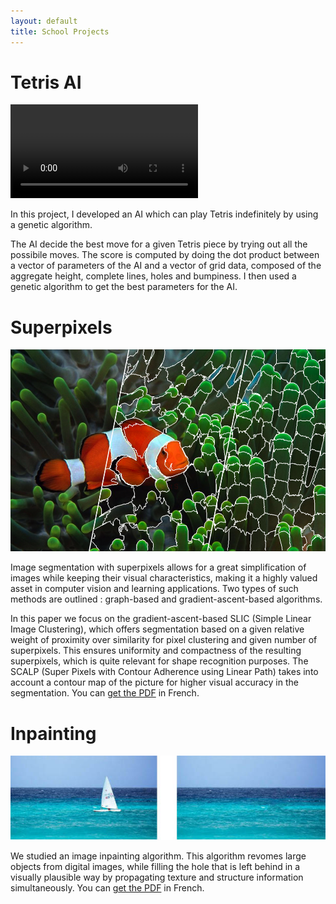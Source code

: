 ```yaml
---
layout: default
title: School Projects
---
```


# Tetris AI
<video controls autoplay>
  <source src="/assets/tetris.ogg" type="video/ogg">
  Your browser does not support the video tag.
</video> 

In this project, I developed an AI which can play Tetris indefinitely by using a genetic algorithm. 

The AI decide the best move for a given Tetris piece by trying out all the possibile moves. The score is computed by doing the dot product between a vector of parameters of the AI and a vector of grid data, composed of the aggregate height, complete lines, holes and bumpiness. I then used a genetic algorithm to get the best parameters for the AI.


# Superpixels
<!-- ![Superpixels](/assets/poisson.jpeg) -->

 <img src="assets/poisson.jpeg" alt="Poisson" style="height:323px;width:533px;"> 

Image segmentation with superpixels allows for a great simplification of images while keeping their visual characteristics, making it a highly valued asset in computer vision and learning applications. Two types of such methods are outlined : graph-based and gradient-ascent-based algorithms. 

In this paper we focus on the gradient-ascent-based SLIC
(Simple Linear Image Clustering), which offers segmentation based on a given relative weight of proximity over similarity for pixel clustering and given number of superpixels. This ensures uniformity and compactness of the resulting superpixels, which is quite relevant for shape recognition purposes. The SCALP (Super Pixels with Contour Adherence using Linear Path) takes into account a contour map of the picture for higher visual accuracy in the segmentation. You can [get the PDF](/assets/superpixels.pdf) in French.


# Inpainting

 <img src="assets/inpainting.jpg" alt="Inpainting"> 
 
We studied an image inpainting algorithm. This algorithm revomes large objects from digital images, while filling the hole that is left behind in a visually plausible way by propagating texture and structure information simultaneously. You can [get the PDF](/assets/inpainting.pdf) in French.


